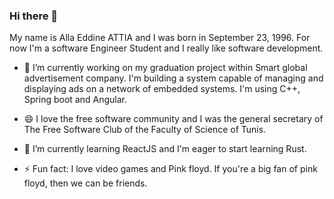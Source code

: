 ### Hi there 👋
My name is Alla Eddine ATTIA and I was born in September 23, 1996.
For now I'm a software Engineer Student and I really like software development. 

- 🔭 I’m currently working on my graduation project within Smart global advertisement company. I'm building a system capable of managing and displaying ads on a network of embedded systems. I'm using C++, Spring boot and Angular.

- 😄 I love the free software community and I was the general secretary of The Free Software Club of the Faculty of Science of Tunis.

- 🌱 I’m currently learning ReactJS and I'm eager to start learning Rust.

- ⚡ Fun fact: I love video games and Pink floyd. If you're a big fan of pink floyd, then we can be friends. 

<!--
**Allaeddineattia/Allaeddineattia** is a ✨ _special_ ✨ repository because its `README.md` (this file) appears on your GitHub profile.

Here are some ideas to get you started:


- 🌱 I’m currently learning ...
- 👯 I’m looking to collaborate on ...
- 🤔 I’m looking for help with ...
- 💬 Ask me about ...
- 📫 How to reach me: ...
- 😄 Pronouns: ...
- ⚡ Fun fact: ...
-->
